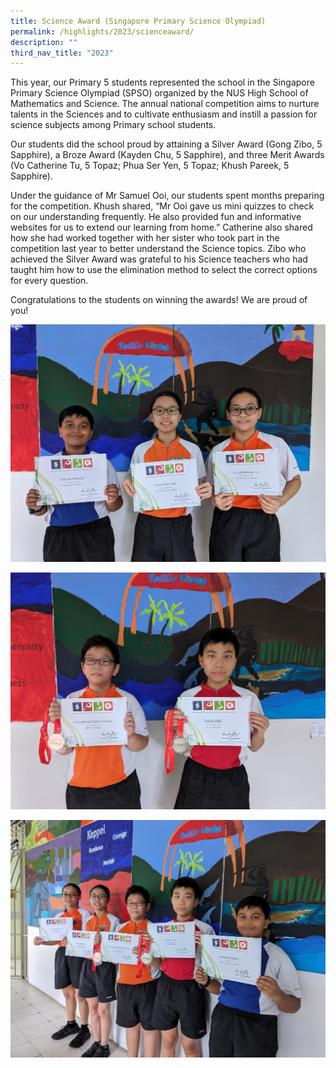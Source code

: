 ```yaml
---
title: Science Award (Singapore Primary Science Olympiad)
permalink: /highlights/2023/scienceaward/
description: ""
third_nav_title: "2023"
---
```

This year, our Primary 5 students represented the school in the Singapore Primary Science Olympiad (SPSO) organized by the NUS High School of Mathematics and Science. The annual national competition aims to nurture talents in the Sciences and to cultivate enthusiasm and instill a passion for science subjects among Primary school students.

Our students did the school proud by attaining a Silver Award (Gong Zibo, 5 Sapphire), a Broze Award (Kayden Chu, 5 Sapphire), and three Merit Awards (Vo Catherine Tu, 5 Topaz; Phua Ser Yen, 5 Topaz; Khush Pareek, 5 Sapphire).

 Under the guidance of Mr Samuel Ooi, our students spent months preparing for the competition. Khush shared, “Mr Ooi gave us mini quizzes to check on our understanding frequently. He also provided fun and informative websites for us to extend our learning from home.” Catherine also shared how she had worked together with her sister who took part in the competition last year to better understand the Science topics. Zibo who achieved the Silver Award was grateful to his Science teachers who had taught him how to use the elimination method to select the correct options for every question.

Congratulations to the students on winning the awards! We are proud of you!

![](/images/2023%20Photos/Highlights/Science%20Award/pxl_20231023_051117957.jpg)

![](/images/2023%20Photos/Highlights/Science%20Award/pxl_20231023_051146250.jpg)

![](/images/2023%20Photos/Highlights/Science%20Award/pxl_20231023_051225419.jpg)